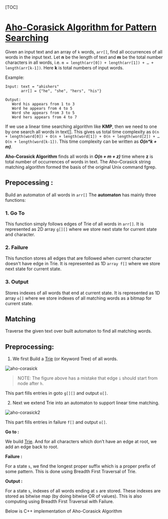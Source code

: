 [TOC]



# [Aho-Corasick Algorithm for Pattern Searching](https://www.geeksforgeeks.org/aho-corasick-algorithm-pattern-searching/)

Given an input text and an array of `k` words, `arr[]`, find all occurrences of all words in the input text. Let **n** be the length of text and **m** be the total number characters in all words, i.e. `m = length(arr[0]) + length(arr[1]) + … + length(arr[k-1])`. Here **k** is total numbers of input words.

Example:

```
Input: text = "ahishers"    
       arr[] = {"he", "she", "hers", "his"}

Output:
   Word his appears from 1 to 3
   Word he appears from 4 to 5
   Word she appears from 3 to 5
   Word hers appears from 4 to 7
```

If we use a linear time searching algorithm like **KMP**, then we need to one by one search all words in text[]. This gives us total time complexity as `O(n + length(word[0]) + O(n + length(word[1]) + O(n + length(word[2]) + … O(n + length(word[k-1])`. This time complexity can be written as ***O(n\*k + m)***.

**Aho-Corasick Algorithm** finds all words in ***O(n + m + z)*** time where **z** is total number of occurrences of words in text. The Aho–Corasick string matching algorithm formed the basis of the original Unix command fgrep.



## **Prepocessing :** 

Build an automaton of all words in `arr[]` The **automaton** has mainly three functions:

### 1. Go To

This function simply follows edges of Trie of all words in `arr[]`. It is represented as 2D array `g[][]` where we store next state for current state and character.

### 2. Failure 

This function stores all edges that are followed when current character doesn't have edge in Trie.  It is represented as 1D `array f[]` where we store next state for current state.

### 3. Output

Stores indexes of all words that end at current state. It is represented as 1D array `o[]` where we store indexes of all matching words as a bitmap for current state.

## Matching 

Traverse the given text over built automaton to find all matching words.



## Preprocessing:

1. We first Build a [Trie](https://www.geeksforgeeks.org/trie-insert-and-search/) (or Keyword Tree) of all words.

![aho-corasick](https://media.geeksforgeeks.org/wp-content/uploads/aho-corasick2-1.png)

> NOTE: The figure above has a mistake that edge `i` should start from node after `h`.

This part fills entries in goto `g[][]` and output `o[]`.

2. Next we extend Trie into an automaton to support linear time matching.

![aho-corasick2](https://media.geeksforgeeks.org/wp-content/uploads/aho-corasick1.png)

This part fills entries in failure `f[]` and output `o[]`.

**Go to :**

We build [Trie](https://www.geeksforgeeks.org/trie-insert-and-search/). And for all characters which don’t have an edge at root, we add an edge back to root.

**Failure :**

For a state `s`, we find the longest proper suffix which is a proper prefix of some pattern. This is done using Breadth First Traversal of Trie.

**Output :**

For a state `s`, indexes of all words ending at `s` are stored. These indexes are stored as bitwise map (by doing bitwise OR of values). This is also computing using Breadth First Traversal with Failure.

Below is C++ implementation of Aho-Corasick Algorithm